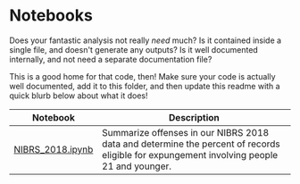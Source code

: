 # Notebooks

Does your fantastic analysis not really _need_ much? Is it contained inside a single file, and doesn't generate any outputs? Is it well documented internally, and not need a separate documentation file?

This is a good home for that code, then! Make sure your code is actually well documented, add it to this folder, and then update this readme with a quick blurb below about what it does!

|Notebook|Description|
|---|---|
|[NIBRS_2018.ipynb](IBRS_2018.ipynb)|Summarize offenses in our NIBRS 2018 data and determine the percent of records eligible for expungement involving people 21 and younger.|
